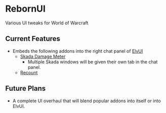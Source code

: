 # RebornUI
Various UI tweaks for World of Warcraft

## Current Features
- Embeds the following addons into the right chat panel of [ElvUI](https://www.tukui.org/download.php?ui=elvui)
	- [Skada Damage Meter](https://www.wowace.com/projects/skada)
		- Multiple Skada windows will be given their own tab in the chat panel.
	- [Recount](https://www.wowace.com/projects/recount)

## Future Plans
- A complete UI overhaul that will blend popular addons into itself or into ElvUI.